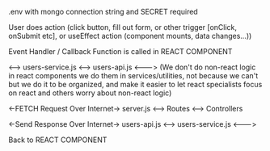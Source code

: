 .env with mongo connection string and SECRET required






User does action 
(click button, fill out form, or other trigger [onClick, onSubmit etc], or useEffect action (component mounts, data changes...))


Event Handler / Callback Function is called in REACT COMPONENT

<--> users-service.js <--> users-api.js <---> 
(We don't do non-react logic in react components we do them in services/utilities, not because we can't but we do it to be organized, and make it easier to let react specialists focus on react and others worry about non-react logic)

<-FETCH Request Over Internet->
server.js <--> Routes <--> Controllers

<-Send Response Over Internet->
users-api.js <--> users-service.js <--->

Back to REACT COMPONENT
